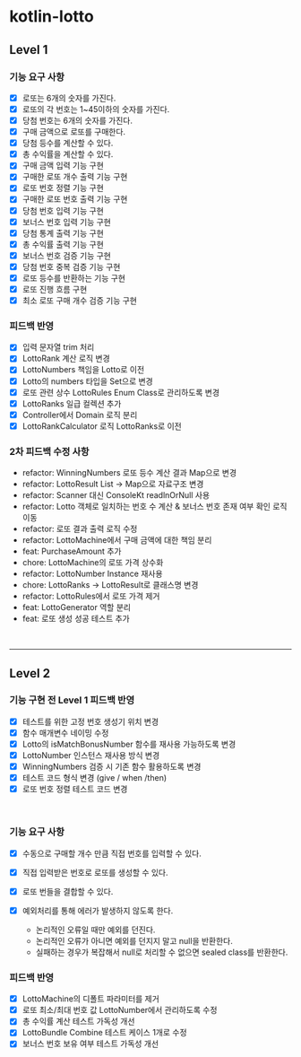 # kotlin-lotto

## Level 1

### 기능 요구 사항

- [x] 로또는 6개의 숫자를 가진다.
- [x] 로또의 각 번호는 1~45이하의 숫자를 가진다.
- [x] 당첨 번호는 6개의 숫자를 가진다.
- [x] 구매 금액으로 로또를 구매한다.
- [x] 당첨 등수를 계산할 수 있다.
- [x] 총 수익률을 계산할 수 있다.
- [x] 구매 금액 입력 기능 구현
- [x] 구매한 로또 개수 출력 기능 구현
- [x] 로또 번호 정렬 기능 구현
- [x] 구매한 로또 번호 출력 기능 구현
- [x] 당첨 번호 입력 기능 구현
- [x] 보너스 번호 입력 기능 구현
- [x] 당첨 통계 출력 기능 구현
- [x] 총 수익률 출력 기능 구현
- [x] 보너스 번호 검증 기능 구현
- [x] 당첨 번호 중복 검증 기능 구현
- [x] 로또 등수를 반환하는 기능 구현
- [x] 로또 진행 흐름 구현
- [x] 최소 로또 구매 개수 검증 기능 구현

### 피드백 반영

- [x] 입력 문자열 trim 처리
- [x] LottoRank 계산 로직 변경
- [x] LottoNumbers 책임을 Lotto로 이전
- [x] Lotto의 numbers 타입을 Set으로 변경
- [x] 로또 관련 상수 LottoRules Enum Class로 관리하도록 변경
- [x] LottoRanks 일급 컬렉션 추가
- [x] Controller에서 Domain 로직 분리
- [x] LottoRankCalculator 로직 LottoRanks로 이전

### 2차 피드백 수정 사항

- refactor: WinningNumbers 로또 등수 계산 결과 Map으로 변경
- refactor: LottoResult List -> Map으로 자료구조 변경
- refactor: Scanner 대신 ConsoleKt readlnOrNull 사용
- refactor: Lotto 객체로 일치하는 번호 수 계산 & 보너스 번호 존재 여부 확인 로직 이동
- refactor: 로또 결과 출력 로직 수정
- refactor: LottoMachine에서 구매 금액에 대한 책임 분리
- feat: PurchaseAmount 추가
- chore: LottoMachine의 로또 가격 상수화
- refactor: LottoNumber Instance 재사용
- chore: LottoRanks -> LottoResult로 클래스명 변경
- refactor: LottoRules에서 로또 가격 제거
- feat: LottoGenerator 역할 분리
- feat: 로또 생성 성공 테스트 추가

<br>

---

## Level 2

### 기능 구현 전 Level 1 피드백 반영

- [x] 테스트를 위한 고정 번호 생성기 위치 변경
- [x] 함수 매개변수 네이밍 수정
- [x] Lotto의 isMatchBonusNumber 함수를 재사용 가능하도록 변경
- [x] LottoNumber 인스턴스 재사용 방식 변경
- [x] WinningNumbers 검증 시 기존 함수 활용하도록 변경
- [x] 테스트 코드 형식 변경 (give / when /then)
- [x] 로또 번호 정렬 테스트 코드 변경

<br>

### 기능 요구 사항

- [x] 수동으로 구매할 개수 만큼 직접 번호를 입력할 수 있다.
- [x] 직접 입력받은 번호로 로또를 생성할 수 있다.
- [x] 로또 번들을 결합할 수 있다.

- [x] 예외처리를 통해 에러가 발생하지 않도록 한다.
    - 논리적인 오류일 때만 예외를 던진다.
    - 논리적인 오류가 아니면 예외를 던지지 말고 null을 반환한다.
    - 실패하는 경우가 복잡해서 null로 처리할 수 없으면 sealed class를 반환한다.
    
### 피드백 반영

- [x] LottoMachine의 디폴트 파라미터를 제거
- [x] 로또 최소/최대 번호 값 LottoNumber에서 관리하도록 수정
- [x] 총 수익률 계산 테스트 가독성 개선
- [x] LottoBundle Combine 테스트 케이스 1개로 수정
- [x] 보너스 번호 보유 여부 테스트 가독성 개선